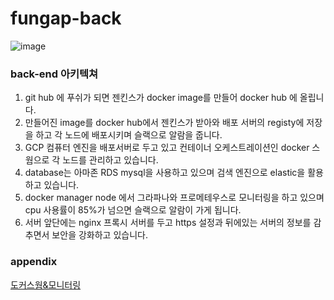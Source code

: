 # fungap-back

![image](https://user-images.githubusercontent.com/88120776/144158286-65ad9dde-0e7d-41c9-a386-daaad75e7bbf.png)

### back-end 아키텍쳐

1. git hub 에 푸쉬가 되면 젠킨스가 docker image를 만들어 docker hub 에 올립니다.<br>
2. 만들어진 image를 docker hub에서 젠킨스가 받아와 배포 서버의 registy에 저장을 하고 각 노드에 배포시키며 슬랙으로 알람을 줍니다. <br>
3. GCP 컴퓨터 엔진을 배포서버로 두고 있고 컨테이너 오케스트레이션인 docker 스웜으로 각 노드를 관리하고 있습니다. 
4. database는 아마존 RDS mysql을 사용하고 있으며 검색 엔진으로 elastic을 활용하고 있습니다. <br>
5. docker manager node 에서 그라파나와 프로메테우스로 모니터링을 하고 있으며 cpu 사용률이 85%가 넘으면 슬랙으로 알람이 가게 됩니다.<br>
6. 서버 앞단에는 nginx 프록시 서버를 두고 https 설정과 뒤에있는 서버의 정보를 감추면서 보안을 강화하고 있습니다.

### appendix<br>
[도커스웜&모니터링](https://github.com/fungap/Appendix-back/blob/main/docker-swarm%26monitoring.md)
